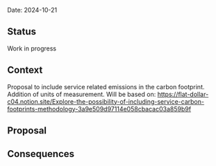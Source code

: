 Date: 2024-10-21

## Status

Work in progress

## Context
Proposal to include service related emissions in the carbon footprint. Addition of units of measurement. 
Will be based on: 
https://flat-dollar-c04.notion.site/Explore-the-possibility-of-including-service-carbon-footprints-methodology-3a9e509d97114e058cbacac03a859b9f

## Proposal 


## Consequences

